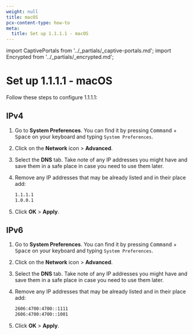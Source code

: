 ```yaml
---
weight: null
title: macOS
pcx-content-type: how-to
meta:
  title: Set up 1.1.1.1 - macOS
---
```


import CaptivePortals from '../_partials/_captive-portals.md';
import Encrypted from '../_partials/_encrypted.md';

# Set up 1.1.1.1 - macOS

Follow these steps to configure 1.1.1.1:

## IPv4

1.  Go to **System Preferences**. You can find it by pressing <kbd>Command</kbd> + <kbd>Space</kbd> on your keyboard and typing `System Preferences`.

2.  Click on the **Network** icon > **Advanced**.

3.  Select the **DNS** tab. Take note of any IP addresses you might have and save them in a safe place in case you need to use them later.

4.  Remove any IP addresses that may be already listed and in their place add:

    ```txt
    1.1.1.1
    1.0.0.1
    ```

5.  Click **OK** > **Apply**.

## IPv6

1.  Go to **System Preferences**. You can find it by pressing <kbd>Command</kbd> + <kbd>Space</kbd> on your keyboard and typing `System Preferences`.

2.  Click on the **Network** icon > **Advanced**.

3.  Select the **DNS** tab. Take note of any IP addresses you might have and save them in a safe place in case you need to use them later.

4.  Remove any IP addresses that may be already listed and in their place add:

    ```txt
    2606:4700:4700::1111
    2606:4700:4700::1001
    ```

5.  Click **OK** > **Apply**.

<CaptivePortals />

<Encrypted />
